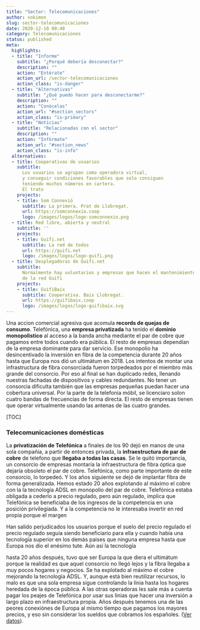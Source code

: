 ```yaml
---
title: "Sector: Telecomunicaciones"
author: vokimon
slug: sector-telecomunicaciones
date: 2020-12-10 00:40
category: Telecomunicaciones
status: published
meta:
  highlights:
  - title: "Informe"
    subtitle: "¿Porqué debería desconectar?"
    description: ""
    action: "Entérate"
    action_url: /sector-telecomunicaciones
    action_class: "is-danger"
  - title: "Alternativas"
    subtitle: "¿Qué puedo hacer para desconectarme?"
    description: ""
    action: "Conócelas"
    action_url: "#section_sectors"
    action_class: "is-primary"
  - title: "Noticias"
    subtitle: "Relacionadas con el sector"
    description: ""
    action: "Infórmate"
    action_url: "#section_news"
    action_class: "is-info"
  alternatives:
  - title: Cooperativas de usuarios
    subtitle:
      Los usuarios se agrupan como operadora virtual,
      y conseguir condiciones favorables que solo consiguen
      teniendo muchos números en cartera.
      El trato 
    projects:
    - title: Som Connexió
      subtitle: La primera. Prat de Llobregat.
      url: https://somconnexio.coop
      logo: /images/logos/logo-somconnexio.png
  - title: Red libre, abierta y neutral
    subtitle: ''
    projects:
    - title: Guifi.net
      subtitle: La red de todos
      url: https://guifi.net
      logo: /images/logos/logo-guifi.png
  - title: Desplegadoras de Guifi.net
    subtitle:
      Normalmente hay voluntarios y empresas que hacen el mantenimiento
      de la red Guifi
    projects:
    - title: GuifiBaix
      subtitle: Cooperativa. Baix Llobregat.
      url: https://guifibaix.coop
      logo: /images/logos/logo-guifibaix.svg
---
```


Una accion comercial agresiva que acomula **records de quejas de consumo**.
Telefónica, una **empresa privatizada** ha tenido el 
**dominio monopolistico** al acceso a la banda ancha mediante el par de cobre
que pagamos entre todos cuando era pública.
El resto de empresas dependían de la empresa dominante para dar servicio.
Ese monopolio ha desincentivado la inversión en fibra de la competencia durante 20 años
hasta que Europa nos dió un ultimàtum en 2018.
Los intentos de montar una infrastructura de fibra consorciada fueron torpedeados por el miembro más grande del consorcio.
Por eso al final se han duplicado redes, llenando nuestras fachadas de dispositivos y cables redundantes.
No tener un consorcia dificulta también que las empresas pequeñas puedan hacer una cobertura universal.
Por la parte de la telefonia móbil, se licenciaro solon cuatro bandas de frecuencias de forma directa.
El resto de empresas tienen que operar virtualmente usando las antenas de las cuatro grandes.

[TOC]


### Telecomunicaciones domésticas

La **privatización de Telefónica** a finales de los 90 dejó en manos de una sola compañia,
a partir de entonces privada, la **infraestructura de par de cobre** de telefono que **llegaba a todas las casas**.
Se le quitó importancia, un consorcio de empresas montaría la infraestructura de fibra óptica que dejaría obsoleto el par de cobre.
Telefónica, como parte importante de este consorcio, lo torpedeó.
Y los años siguiente se dejó de implantar fibra de forma generalizada.
Hemos estado 20 años explotando al máximo el cobre con la la tecnología ADSL en monopolio del par de cobre.
Telefónica estaba obligada a cederlo a precio regulado,
pero aún regulado, implica que Telefónica se beneficiaba de los ingresos de la competencia en una posición privilegiada.
Y a la competencia no le interesaba invertir en red propia porque el margen

Han salido perjudicados los usuarios porque el suelo del precio regulado
el precio regulado seguía siendo beneficiario para ella y 
cuando había una tecnología superior en los demás paises que ninguna
empresa 
hasta que Europa nos dio el enésimo tute.
Aún así la tecnología

hasta 
20 años después, tuvo que ser Europa la que diera el ultimátum porque la realidad es que aquel consorcio no llegó lejos y la fibra llegaba a muy pocos hogares y negocios.
Se ha explotado al máximo el cobre mejorando la tecnología ADSL.
Y, aunque está bien reutilizar recursos, lo malo es que una sola empresa sigue controlando la linia hasta los hogares heredada de la época pública. A las otras operadoras les sale más a cuenta pagar los peajes de Telefónica por usar sus linias que hacer una inversión a largo plazo en infraestructura propia. 
Años después tenemos una de las peores conexiónes de Europa al mismo tiempo que pagamos los mayores precios, y eso sin considerar los sueldos que cobramos los españoles. ([Ver datos](http://asperger.foroactivo.com/t142-por-que-en-espana-la-banda-ancha-es-tan-cara-y-tan-mala)).



